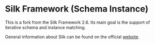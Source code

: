 # Silk Framework (Schema Instance)


This is a fork from the Silk Framework 2.6. Its main goal is the support of iterative schema and instance matching. 

General information about Silk can be found on the official [website](http://silkframework.org).
